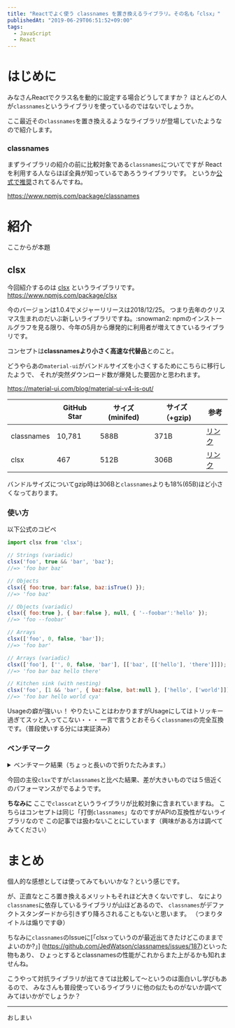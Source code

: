 ```yaml
---
title: "Reactでよく使う classnames を置き換えるライブラリ。その名も「clsx」"
publishedAt: "2019-06-29T06:51:52+09:00"
tags:
  - JavaScript
  - React
---
```


# はじめに

みなさんReactでクラス名を動的に設定する場合どうしてますか？
ほとんどの人が`classnames`というライブラリを使っているのではないでしょうか。

ここ最近その`classnames`を置き換えるようなライブラリが登場していたようなので紹介します。

### classnames
まずライブラリの紹介の前に比較対象である`classnames`についてですが
Reactを利用する人ならほぼ全員が知っているであろうライブラリです。
というか[公式で推奨](https://reactjs.org/docs/faq-styling.html)されてるんですね。

https://www.npmjs.com/package/classnames

# 紹介
ここからが本題

## clsx


今回紹介するのは [clsx](https://www.npmjs.com/package/clsx) というライブラリです。
https://www.npmjs.com/package/clsx

今のバージョンは1.0.4でメジャーリリースは2018/12/25。
つまり去年のクリスマス生まれのだいぶ新しいライブラリですね。:snowman2:
npmのインストールグラフを見る限り、今年の5月から爆発的に利用者が増えてきているライブラリです。

コンセプトは**classnamesより小さく高速な代替品**とのこと。

どうやらあの`material-ui`がバンドルサイズを小さくするためにこちらに移行したようで、
それが突然ダウンロード数が爆発した要因かと思われます。

https://material-ui.com/blog/material-ui-v4-is-out/

||GitHub Star|サイズ(minifed)|サイズ（+gzip)|参考
|---|---|---|---|---|
|classnames|10,781|588B|371B|[リンク](https://bundlephobia.com/result?p=classnames@2.2.6)|
|clsx|467|512B|306B|[リンク](https://bundlephobia.com/result?p=clsx@1.0.4)|


バンドルサイズについてgzip時は306Bと`classnames`よりも18%(65B)ほど小さくなっております。

### 使い方
以下公式のコピペ

```js
import clsx from 'clsx';

// Strings (variadic)
clsx('foo', true && 'bar', 'baz');
//=> 'foo bar baz'

// Objects
clsx({ foo:true, bar:false, baz:isTrue() });
//=> 'foo baz'

// Objects (variadic)
clsx({ foo:true }, { bar:false }, null, { '--foobar':'hello' });
//=> 'foo --foobar'

// Arrays
clsx(['foo', 0, false, 'bar']);
//=> 'foo bar'

// Arrays (variadic)
clsx(['foo'], ['', 0, false, 'bar'], [['baz', [['hello'], 'there']]]);
//=> 'foo bar baz hello there'

// Kitchen sink (with nesting)
clsx('foo', [1 && 'bar', { baz:false, bat:null }, ['hello', ['world']]], 'cya');
//=> 'foo bar hello world cya'
```

Usageの癖が強いぃ！
やりたいことはわかりますがUsageにしてはトリッキー過ぎてスッと入ってこない・・・
一言で言うとおそらく`classnames`の完全互換です。（普段使いする分には実証済み）


### ベンチマーク

<details>
<summary>ベンチマーク結果（ちょっと長いので折りたたみます。）</summary>
<div>

```
# Strings
  classcat ≠   x  8,590,994 ops/sec ±0.27% (94 runs sampled)
  classnames   x  3,987,311 ops/sec ±1.68% (94 runs sampled)
  clsx         x 11,066,632 ops/sec ±0.23% (96 runs sampled)

# Objects
  classcat ≠   x 8,566,516 ops/sec ±0.42% (97 runs sampled)
  classnames   x 3,697,182 ops/sec ±1.31% (98 runs sampled)
  clsx         x 7,147,168 ops/sec ±0.30% (95 runs sampled)

# Arrays
  classcat ≠   x 7,538,840 ops/sec ±0.56% (95 runs sampled)
  classnames   x 1,697,776 ops/sec ±1.41% (97 runs sampled)
  clsx         x 7,922,225 ops/sec ±0.18% (95 runs sampled)

# Nested Arrays
  classcat ≠   x 6,462,158 ops/sec ±0.22% (97 runs sampled)
  classnames   x 1,201,570 ops/sec ±0.22% (96 runs sampled)
  clsx         x 6,132,222 ops/sec ±0.49% (95 runs sampled)

# Nested Arrays w/ Objects
  classcat ≠   x 6,277,187 ops/sec ±0.62% (93 runs sampled)
  classnames   x 1,613,328 ops/sec ±1.69% (96 runs sampled)
  clsx         x 5,156,844 ops/sec ±0.22% (95 runs sampled)

# Mixed
  classcat ≠   x 7,073,536 ops/sec ±0.26% (95 runs sampled)
  classnames   x 2,149,952 ops/sec ±1.24% (95 runs sampled)
  clsx         x 5,577,715 ops/sec ±0.20% (93 runs sampled)

# Mixed (Bad Data)
  classcat ≠   x 1,770,852 ops/sec ±0.14% (97 runs sampled)
  classnames   x 1,148,353 ops/sec ±0.54% (97 runs sampled)
  clsx         x 1,887,010 ops/sec ±0.14% (96 runs sampled)
```

</div>
</details>

今回の主役`clsx`ですが`classnames`と比べた結果、差が大きいものでは５倍近くのパフォーマンスがでるようです。


**ちなみに**
ここで`classcat`というライブラリが比較対象に含まれていますね。
こちらはコンセプトは同じ「打倒`classnames`」なのですがAPIの互換性がないライブラリなので
この記事では扱わないことにしています（興味がある方は調べてみてください）

# まとめ

個人的な感想としては使ってみてもいいかな？という感じです。

が、正直なところ置き換えるメリットもそれほど大きくないですし、
なにより`classnames`に依存しているライブラリが山ほどあるので、
`classnames`がデファクトスタンダードから引きずり降ろされることもないと思います。
（つまりタイトルは煽りです:sweat_smile:）


ちなみに`classnames`のIssueに[「clsxっていうのが最近出てきたけどこのままでよいのか?」]
(https://github.com/JedWatson/classnames/issues/187)といった物もあり、
ひょっとするとclassnamesの性能がこれからまた上がるかも知れませんね。

こうやって対抗ライブラリが出てきては比較して〜というのは面白いし学びもあるので、
みなさんも普段使っているライブラリに他の似たものがないか調べてみてはいかがでしょうか？

---

おしまい
